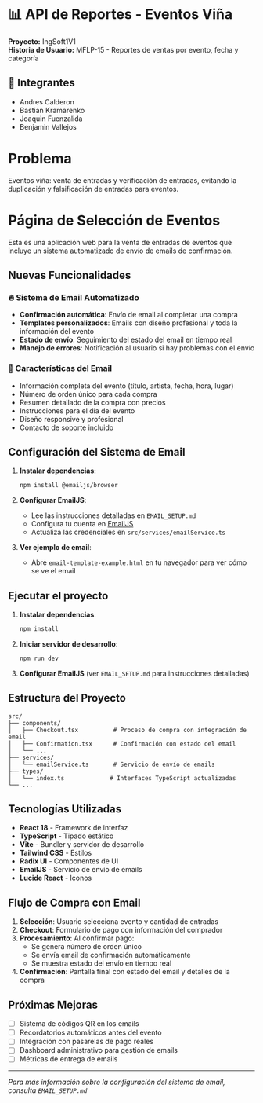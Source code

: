 # 📊 API de Reportes - Eventos Viña

**Proyecto:** IngSoft1V1  
**Historia de Usuario:** MFLP-15 - Reportes de ventas por evento, fecha y categoría

## 👥 Integrantes
- Andres Calderon
- Bastian Kramarenko
- Joaquin Fuenzalida
- Benjamin Vallejos

# Problema
Eventos viña: venta de entradas y verificación de entradas, evitando la duplicación y falsificación de entradas para eventos.

# Página de Selección de Eventos

Esta es una aplicación web para la venta de entradas de eventos que incluye un sistema automatizado de envío de emails de confirmación.

## Nuevas Funcionalidades

### 🔥 Sistema de Email Automatizado
- **Confirmación automática**: Envío de email al completar una compra
- **Templates personalizados**: Emails con diseño profesional y toda la información del evento
- **Estado de envío**: Seguimiento del estado del email en tiempo real
- **Manejo de errores**: Notificación al usuario si hay problemas con el envío

### 📧 Características del Email
- Información completa del evento (título, artista, fecha, hora, lugar)
- Número de orden único para cada compra
- Resumen detallado de la compra con precios
- Instrucciones para el día del evento
- Diseño responsive y profesional
- Contacto de soporte incluido

## Configuración del Sistema de Email

1. **Instalar dependencias**:
   ```bash
   npm install @emailjs/browser
   ```

2. **Configurar EmailJS**:
   - Lee las instrucciones detalladas en `EMAIL_SETUP.md`
   - Configura tu cuenta en [EmailJS](https://www.emailjs.com/)
   - Actualiza las credenciales en `src/services/emailService.ts`

3. **Ver ejemplo de email**:
   - Abre `email-template-example.html` en tu navegador para ver cómo se ve el email

## Ejecutar el proyecto

1. **Instalar dependencias**:
   ```bash
   npm install
   ```

2. **Iniciar servidor de desarrollo**:
   ```bash
   npm run dev
   ```

3. **Configurar EmailJS** (ver `EMAIL_SETUP.md` para instrucciones detalladas)

## Estructura del Proyecto

```
src/
├── components/
│   ├── Checkout.tsx          # Proceso de compra con integración de email
│   ├── Confirmation.tsx      # Confirmación con estado del email
│   └── ...
├── services/
│   └── emailService.ts       # Servicio de envío de emails
├── types/
│   └── index.ts             # Interfaces TypeScript actualizadas
└── ...
```

## Tecnologías Utilizadas

- **React 18** - Framework de interfaz
- **TypeScript** - Tipado estático
- **Vite** - Bundler y servidor de desarrollo
- **Tailwind CSS** - Estilos
- **Radix UI** - Componentes de UI
- **EmailJS** - Servicio de envío de emails
- **Lucide React** - Iconos

## Flujo de Compra con Email

1. **Selección**: Usuario selecciona evento y cantidad de entradas
2. **Checkout**: Formulario de pago con información del comprador
3. **Procesamiento**: Al confirmar pago:
   - Se genera número de orden único
   - Se envía email de confirmación automáticamente
   - Se muestra estado del envío en tiempo real
4. **Confirmación**: Pantalla final con estado del email y detalles de la compra

## Próximas Mejoras

- [ ] Sistema de códigos QR en los emails
- [ ] Recordatorios automáticos antes del evento
- [ ] Integración con pasarelas de pago reales
- [ ] Dashboard administrativo para gestión de emails
- [ ] Métricas de entrega de emails

---

*Para más información sobre la configuración del sistema de email, consulta `EMAIL_SETUP.md`*
  
